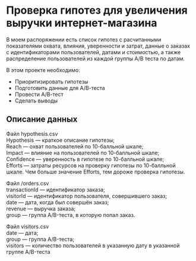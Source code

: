 # Проверка гипотез для увеличения выручки интернет-магазина

В моем распоряжении есть список гипотез с расчитанными показателями охвата, влияния, уверенности и затрат, данные о заказах с идентификаторами пользователей, датами и стоимостью, а также распределение пользователей из каждой группы А/B теста по датам.

В этом проекте необходимо:<br>

- Приоритизировать гипотезы
- Подготовить данные для А/В-теста
- Провести А/В-тест
- Сделать выводы


## Описание данных


Файл hypothesis.csv <br>
Hypothesis — краткое описание гипотезы;<br>
Reach — охват пользователей по 10-балльной шкале;<br>
Impact — влияние на пользователей по 10-балльной шкале;<br>
Confidence — уверенность в гипотезе по 10-балльной шкале;<br>
Efforts — затраты ресурсов на проверку гипотезы по 10-балльной шкале. Чем больше значение Efforts, тем дороже проверка гипотезы.<br>

Файл /orders.csv<br>
transactionId — идентификатор заказа;<br>
visitorId — идентификатор пользователя, совершившего заказ;<br>
date — дата, когда был совершён заказ;<br>
revenue — выручка заказа;<br>
group — группа A/B-теста, в которую попал заказ.<br>

Файл visitors.csv <br>
date — дата;<br>
group — группа A/B-теста;<br>
visitors — количество пользователей в указанную дату в указанной группе A/B-теста
